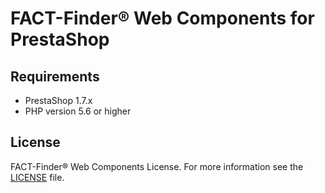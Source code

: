 # FACT-Finder® Web Components for PrestaShop

## Requirements
- PrestaShop 1.7.x
- PHP version 5.6 or higher

## License
FACT-Finder® Web Components License. For more information see the [LICENSE](LICENSE) file.
